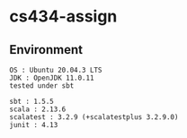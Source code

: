 # cs434-assign

## Environment

```
OS : Ubuntu 20.04.3 LTS
JDK : OpenJDK 11.0.11
tested under sbt

sbt : 1.5.5
scala : 2.13.6
scalatest : 3.2.9 (+scalatestplus 3.2.9.0)
junit : 4.13
```